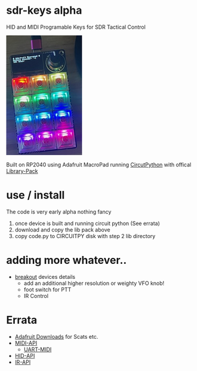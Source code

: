 # sdr-keys alpha
 HID and MIDI Programable Keys for SDR Tactical Control

 ![img](/img/adakbd.jpeg)
 
 Built on RP2040 using Adafruit MacroPad running [CircutPython](https://learn.adafruit.com/adafruit-macropad-rp2040) with offical [Library-Pack](https://learn.adafruit.com/adafruit-macropad-rp2040/macropad-circuitpython-library)

 # use / install
The code is very early alpha nothing fancy

 1) once device is built and running circuit python (See errata)
 2) download and copy the lib pack above
 3) copy code.py to CIRCUITPY disk with step 2 lib directory

# adding more whatever..
- [breakout](https://learn.adafruit.com/adafruit-macropad-rp2040/attaching-external-hardware) devices details
  - add an additional higher resolution or weighty VFO knob! 
  - foot switch for PTT
  - IR Control

# Errata
 - [Adafruit Downloads](https://learn.adafruit.com/adafruit-macropad-rp2040/downloads) for Scats etc.
 - [MIDI-API](https://docs.circuitpython.org/projects/midi/en/latest/)
    - [UART-MIDI](https://projectgus.github.io/hairless-midiserial/)
 - [HID-API](https://docs.circuitpython.org/projects/macropad/en/latest/api.html)
 - [IR-API](https://learn.adafruit.com/ir-sensor/circuitpython)